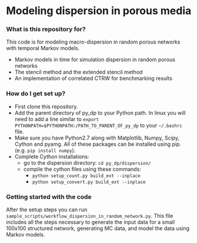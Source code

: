 # Modeling dispersion in porous media #

### What is this repository for? ###

This code is for modeling macro-dispersion in random porous networks with temporal Markov models.

* Markov models in time for simulation dispersion in random porous networks
* The stencil method and the extended stencil method
* An implementation of correlated CTRW for benchmarking results

### How do I get set up? ###

* First clone this repository.
* Add the parent directory of py_dp to your Python path. In linux you will need to
add a line similar to `export PYTHONPATH=$PYTHONPATH:/PATH_TO_PARENT_OF_py_dp` to your `~/.bashrc` file.
* Make sure you have Python2.7 along with Matplotlib, Numpy, Scipy, Cython and pyamg.
All of these packages can be installed using pip. (e.g. `pip install numpy`).
* Complete Cython installations:
    - go to the dispersion directory: `cd py_dp/dispersion/`
    - compile the cython files using these commands:
        * `python setup_count.py build_ext --inplace`
        * `python setup_convert.py build_ext --inplace`

### Getting started with the code ###

After the setup steps you can run `sample_scripts/workflow_dispersion_in_random_network.py`.
This file includes all the steps necessary to generate the input data for a small 100x100
structured network, generating MC data, and model the data using Markov models.


